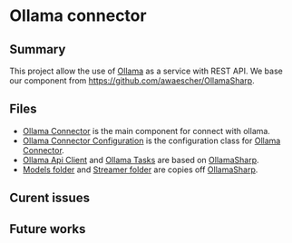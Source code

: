 ﻿# Ollama connector

## Summary
This project allow the use of [Ollama](https://github.com/jmorganca/ollama) as a service with REST API. We base our component from https://github.com/awaescher/OllamaSharp.

## Files
* [Ollama Connector](src/OllamaConnector.cs) is the main component for connect with ollama.
* [Ollama Connector Configuration](src/OllamaConnectorConfiguration.cs) is the configuration class for [Ollama Connector](src/OllamaConnector.cs).
* [Ollama Api Client](src/API/OllamaApiClient.cs) and [Ollama Tasks](src/API/OllamaTasks.cs) are based on [OllamaSharp](https://github.com/awaescher/OllamaSharp).
* [Models folder](src/Models/) and [Streamer folder](src/Streamer/) are copies off [OllamaSharp](https://github.com/awaescher/OllamaSharp).

## Curent issues

## Future works
